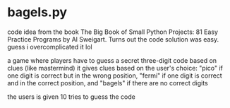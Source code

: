 # bagels.py
code idea from the book The Big Book of Small Python Projects: 81 Easy Practice Programs by Al Sweigart.
Turns out the code solution was easy. guess i overcomplicated it lol

a game where players have to guess a secret three-digit code based on clues (like mastermind)
it gives clues based on the user's choice: "pico" if one digit is correct but in the wrong position, "fermi" if one digit is correct and in the correct position, and "bagels" if there are no correct digits

the users is given 10 tries to guess the code
